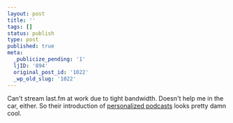 ```yaml
---
layout: post
title: ''
tags: []
status: publish
type: post
published: true
meta:
  _publicize_pending: '1'
  ljID: '894'
  original_post_id: '1022'
  _wp_old_slug: '1022'
---
```

Can't stream last.fm at work due to tight bandwidth.  Doesn't help me in the car, either.  So their introduction of <a href="http://www.last.fm/home/freemp3s">personalized podcasts</a> looks pretty damn cool.
